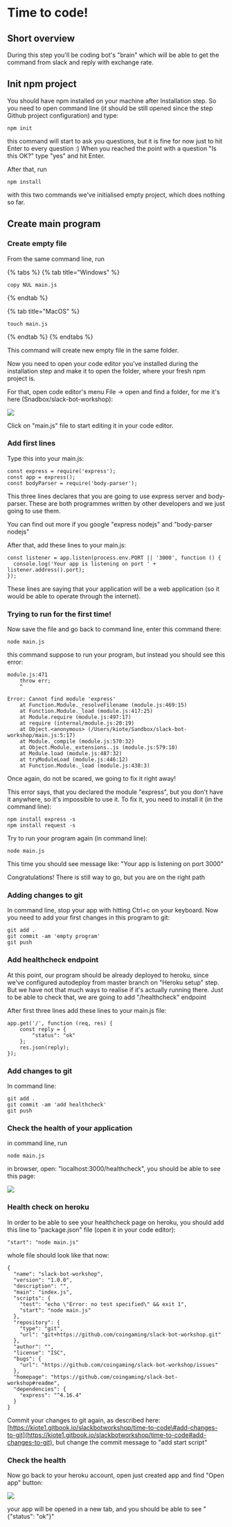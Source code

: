 # Time to code!

## Short overview

During this step you'll be coding bot's "brain" which will be able to get the command from slack and reply with exchange rate.



## Init npm project

You should have npm installed on your machine after Installation step. So you need to open command line \(it should be still opened since the step Github project configuration\) and type:

```text
npm init
```

this command will start to ask you questions, but it is fine for now just to hit Enter to every question :\) When you reached the point with a question "Is this OK?" type "yes" and hit Enter.

After that, run 

```text
npm install
```

with this two commands we've initialised empty project, which does nothing so far.

## Create main program

### Create empty file

From the same command line, run

{% tabs %}
{% tab title="Windows" %}
```text
copy NUL main.js
```
{% endtab %}

{% tab title="MacOS" %}
```text
touch main.js
```
{% endtab %}
{% endtabs %}

This command will create new empty file in the same folder.

Now you need to open your code editor you've installed during the installation step and make it to open the folder, where your fresh npm project is.

For that, open code editor's menu File -&gt; open and find a folder, for me it's here \(Snadbox/slack-bot-workshop\):

![](.gitbook/assets/screenshot-2019-03-22-at-16.13.25.png)

Click on "main.js" file to start editing it in your code editor.

### Add first lines

Type this into your main.js:

```text
const express = require('express');
const app = express();
const bodyParser = require('body-parser');
```

This three lines declares that you are going to use express server and body-parser. These are both programmes written by other developers and we just going to use them.

You can find out more if you google "express nodejs" and "body-parser nodejs"

After that, add these lines to your main.js:

```text
const listener = app.listen(process.env.PORT || '3000', function () {
  console.log('Your app is listening on port ' + listener.address().port);
});
```

These lines are saying that your application will be a web application \(so it would be able to operate through the internet\).

### Trying to run for the first time!

Now save the file and go back to command line, enter this command there:

```text
node main.js
```

this command suppose to run your program, but instead you should see this error:

```text
module.js:471
    throw err;
    ^

Error: Cannot find module 'express'
    at Function.Module._resolveFilename (module.js:469:15)
    at Function.Module._load (module.js:417:25)
    at Module.require (module.js:497:17)
    at require (internal/module.js:20:19)
    at Object.<anonymous> (/Users/kiote/Sandbox/slack-bot-workshop/main.js:5:17)
    at Module._compile (module.js:570:32)
    at Object.Module._extensions..js (module.js:579:10)
    at Module.load (module.js:487:32)
    at tryModuleLoad (module.js:446:12)
    at Function.Module._load (module.js:438:3)
```

Once again, do not be scared, we going to fix it right away!

This error says, that you declared the module "express", but you don't have it anywhere, so it's impossible to use it. To fix it, you need to install it \(in the command line\):

```text
npm install express -s
npm install request -s
```

Try to run your program again \(in command line\):

```text
node main.js
```

This time you should see message like: "Your app is listening on port 3000"

Congratulations! There is still way to go, but you are on the right path

### Adding changes to git

In command line, stop your app with hitting Ctrl+c on your keyboard. Now you need to add your first changes in this program to git:

```text
git add .
git commit -am 'empty program'
git push
```

### Add healthcheck endpoint

At this point, our program should be already deployed to heroku, since we've configured autodeploy from master branch on "Heroku setup" step. But we have not that much ways to realise if it's actually running there. Just to be able to check that, we are going to add "/healthcheck" endpoint

After first three lines add these lines to your main.js file:

```text
app.get('/', function (req, res) {
    const reply = {
        "status": "ok"
    };
    res.json(reply);
});
```

### Add changes to git

In command line:

```text
git add .
git commit -am 'add healthcheck'
git push
```

### Check the health of your application

in command line, run 

```text
node main.js
```

in browser, open: "localhost:3000/healthcheck", you should be able to see this page:

![](.gitbook/assets/screenshot-2019-03-22-at-17.05.04.png)

### Health check on heroku

In order to be able to see your healthcheck page on heroku, you should add this line to "package.json" file \(open it in your code editor\):

```text
"start": "node main.js"
```

whole file should look like that now:

```text
{
  "name": "slack-bot-workshop",
  "version": "1.0.0",
  "description": "",
  "main": "index.js",
  "scripts": {
    "test": "echo \"Error: no test specified\" && exit 1",
    "start": "node main.js"
  },
  "repository": {
    "type": "git",
    "url": "git+https://github.com/coingaming/slack-bot-workshop.git"
  },
  "author": "",
  "license": "ISC",
  "bugs": {
    "url": "https://github.com/coingaming/slack-bot-workshop/issues"
  },
  "homepage": "https://github.com/coingaming/slack-bot-workshop#readme",
  "dependencies": {
    "express": "^4.16.4"
  }
}

```

Commit your changes to git again, as described here:  [https://kiote1.gitbook.io/slackbotworkshop/time-to-code\#add-changes-to-git](https://kiote1.gitbook.io/slackbotworkshop/time-to-code#add-changes-to-git), but change the commit message to "add start script"

### Check the health

Now go back to your heroku account, open just created app and find "Open app" button:

![](.gitbook/assets/screenshot-2019-03-22-at-17.34.26.png)

your app will be opened in a new tab, and you should be able to see "{"status": "ok"}"

